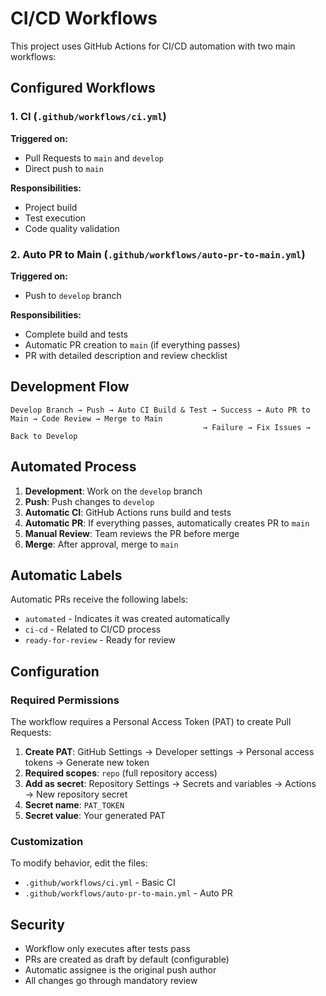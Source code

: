# CI/CD Workflows

This project uses GitHub Actions for CI/CD automation with two main workflows:

## Configured Workflows

### 1. **CI** (`.github/workflows/ci.yml`)
**Triggered on:**
- Pull Requests to `main` and `develop`
- Direct push to `main`

**Responsibilities:**
- Project build
- Test execution
- Code quality validation

### 2. **Auto PR to Main** (`.github/workflows/auto-pr-to-main.yml`)
**Triggered on:**
- Push to `develop` branch

**Responsibilities:**
- Complete build and tests
- Automatic PR creation to `main` (if everything passes)
- PR with detailed description and review checklist

## Development Flow

```
Develop Branch → Push → Auto CI Build & Test → Success → Auto PR to Main → Code Review → Merge to Main
                                           → Failure → Fix Issues → Back to Develop
```

## Automated Process

1. **Development**: Work on the `develop` branch
2. **Push**: Push changes to `develop`
3. **Automatic CI**: GitHub Actions runs build and tests
4. **Automatic PR**: If everything passes, automatically creates PR to `main`
5. **Manual Review**: Team reviews the PR before merge
6. **Merge**: After approval, merge to `main`

## Automatic Labels

Automatic PRs receive the following labels:
- `automated` - Indicates it was created automatically
- `ci-cd` - Related to CI/CD process
- `ready-for-review` - Ready for review

## Configuration

### Required Permissions
The workflow requires a Personal Access Token (PAT) to create Pull Requests:

1. **Create PAT**: GitHub Settings → Developer settings → Personal access tokens → Generate new token
2. **Required scopes**: `repo` (full repository access)
3. **Add as secret**: Repository Settings → Secrets and variables → Actions → New repository secret
4. **Secret name**: `PAT_TOKEN`
5. **Secret value**: Your generated PAT

### Customization
To modify behavior, edit the files:
- `.github/workflows/ci.yml` - Basic CI
- `.github/workflows/auto-pr-to-main.yml` - Auto PR

## Security

- Workflow only executes after tests pass
- PRs are created as draft by default (configurable)
- Automatic assignee is the original push author
- All changes go through mandatory review
